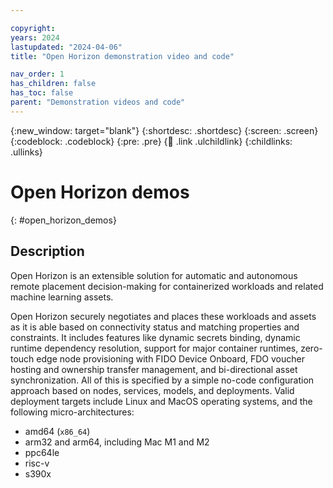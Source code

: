 ```yaml
---

copyright: 
years: 2024
lastupdated: "2024-04-06"
title: "Open Horizon demonstration video and code"

nav_order: 1
has_children: false
has_toc: false
parent: "Demonstration videos and code"
---
```


{:new_window: target="blank"}
{:shortdesc: .shortdesc}
{:screen: .screen}
{:codeblock: .codeblock}
{:pre: .pre}
{:child: .link .ulchildlink}
{:childlinks: .ullinks}

# Open Horizon demos
{: #open_horizon_demos}

## Description

Open Horizon is an extensible solution for automatic and autonomous remote placement decision-making for containerized workloads and related machine learning assets.  

Open Horizon securely negotiates and places these workloads and assets as it is able based on connectivity status and matching properties and constraints.  It includes features like dynamic secrets binding, dynamic runtime dependency resolution, support for major container runtimes, zero-touch edge node provisioning with FIDO Device Onboard, FDO voucher hosting and ownership transfer management, and bi-directional asset synchronization.  All of this is specified by a simple no-code configuration approach based on nodes, services, models, and deployments.  Valid deployment targets include Linux and MacOS operating systems, and the following micro-architectures:

* amd64 (`x86_64`)
* arm32 and arm64, including Mac M1 and M2
* ppc64le
* risc-v
* s390x

